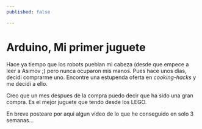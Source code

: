 ```yaml
---
published: false

---
```




# Arduino, Mi primer juguete

Hace ya tiempo que los robots pueblan mi cabeza (desde que empece a leer a Asimov ;) pero nunca ocuparon mis manos.
Pues hace unos dias, decidi comprarme uno. Encontre una estupenda oferta en _cooking-hacks_ y me decidi a ello.

Creo que un mes despues de la compra puedo decir que ha sido una gran compra. Es el mejor juguete que tendo desde los LEGO.

En breve posteare por aqui algun video de lo que he conseguido en solo 3 semanas...
